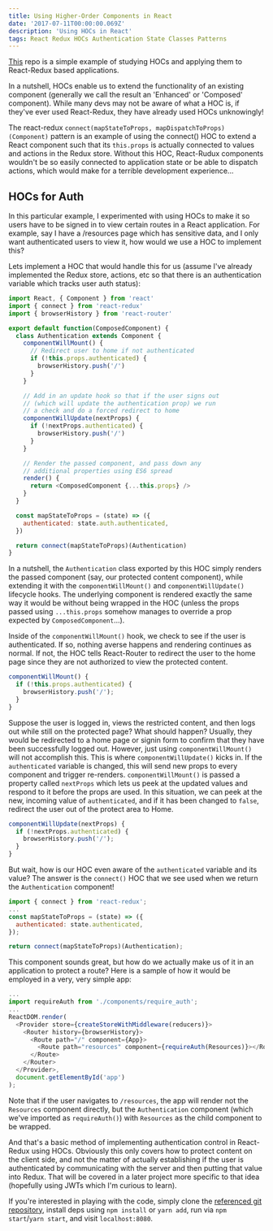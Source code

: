 ```yaml
---
title: Using Higher-Order Components in React
date: '2017-07-11T00:00:00.069Z'
description: 'Using HOCs in React'
tags: React Redux HOCs Authentication State Classes Patterns
---
```


[This](https://github.com/stern-shawn/continued-education/tree/master/udemy/React-Redux/higher-order-components-0) repo is a simple example of studying HOCs and applying them to React-Redux based applications.

In a nutshell, HOCs enable us to extend the functionality of an existing component (generally we call the result an 'Enhanced' or 'Composed' component). While many devs may not be aware of what a HOC is, if they've ever used React-Redux, they have already used HOCs unknowingly!

The react-redux `connect(mapStateToProps, mapDispatchToProps)(Component)` pattern is an example of using the connect() HOC to extend a React component such that its `this.props` is actually connected to values and actions in the Redux store. Without this HOC, React-Rudux components wouldn't be so easily connected to application state or be able to dispatch actions, which would make for a terrible development experience...

## HOCs for Auth

In this particular example, I experimented with using HOCs to make it so users have to be signed in to view certain routes in a React application. For example, say I have a /resources page which has sensitive data, and I only want authenticated users to view it, how would we use a HOC to implement this?

Lets implement a HOC that would handle this for us (assume I've already implemented the Redux store, actions, etc so that there is an authentication variable which tracks user auth status):

```js
import React, { Component } from 'react'
import { connect } from 'react-redux'
import { browserHistory } from 'react-router'

export default function(ComposedComponent) {
  class Authentication extends Component {
    componentWillMount() {
      // Redirect user to home if not authenticated
      if (!this.props.authenticated) {
        browserHistory.push('/')
      }
    }

    // Add in an update hook so that if the user signs out
    // (which will update the authentication prop) we run
    // a check and do a forced redirect to home
    componentWillUpdate(nextProps) {
      if (!nextProps.authenticated) {
        browserHistory.push('/')
      }
    }

    // Render the passed component, and pass down any
    // additional properties using ES6 spread
    render() {
      return <ComposedComponent {...this.props} />
    }
  }

  const mapStateToProps = (state) => ({
    authenticated: state.auth.authenticated,
  })

  return connect(mapStateToProps)(Authentication)
}
```

In a nutshell, the `Authentication` class exported by this HOC simply renders the passed component (say, our protected content component), while extending it with the `componentWillMount()` and `componentWillUpdate()` lifecycle hooks. The underlying component is rendered exactly the same way it would be without being wrapped in the HOC (unless the props passed using `...this.props` somehow manages to override a prop expected by `ComposedComponent`...).

Inside of the `componentWillMount()` hook, we check to see if the user is authenticated. If so, nothing averse happens and rendering continues as normal. If not, the HOC tells React-Router to redirect the user to the home page since they are not authorized to view the protected content.

```js
componentWillMount() {
  if (!this.props.authenticated) {
    browserHistory.push('/');
  }
}
```

Suppose the user is logged in, views the restricted content, and then logs out while still on the protected page? What should happen? Usually, they would be redirected to a home page or signin form to confirm that they have been successfully logged out. However, just using `componentWillMount()` will not accomplish this. This is where `componentWillUpdate()` kicks in. If the `authenticated` variable is changed, this will send new props to every component and trigger re-renders. `componentWillMount()` is passed a property called `nextProps` which lets us peek at the updated values and respond to it before the props are used. In this situation, we can peek at the new, incoming value of `authenticated`, and if it has been changed to `false`, redirect the user out of the protect area to Home.

```js
componentWillUpdate(nextProps) {
  if (!nextProps.authenticated) {
    browserHistory.push('/');
  }
}
```

But wait, how is our HOC even aware of the `authenticated` variable and its value? The answer is the `connect()` HOC that we see used when we return the `Authentication` component!

```js
import { connect } from 'react-redux';
...
const mapStateToProps = (state) => ({
  authenticated: state.authenticated,
});

return connect(mapStateToProps)(Authentication);
```

This component sounds great, but how do we actually make us of it in an application to protect a route? Here is a sample of how it would be employed in a very, very simple app:

```js
...
import requireAuth from './components/require_auth';
...
ReactDOM.render(
  <Provider store={createStoreWithMiddleware(reducers)}>
    <Router history={browserHistory}>
      <Route path="/" component={App}>
        <Route path="resources" component={requireAuth(Resources)}></Route>
      </Route>
    </Router>
  </Provider>,
  document.getElementById('app')
);
```

Note that if the user navigates to `/resources`, the app will render not the `Resources` component directly, but the `Authentication` component (which we've imported as `requireAuth()`) with `Resources` as the child component to be wrapped.

And that's a basic method of implementing authentication control in React-Redux using HOCs. Obviously this only covers how to protect content on the client side, and not the matter of actually establishing if the user is authenticated by communicating with the server and then putting that value into Redux. That will be covered in a later project more specific to that idea (hopefully using JWTs which I'm curious to learn).

If you're interested in playing with the code, simply clone the [referenced git repository](https://github.com/stern-shawn/continued-education/tree/master/udemy/React-Redux/higher-order-components-0), install deps using `npm install` or `yarn add`, run via `npm start`/`yarn start`, and visit `localhost:8080`.
